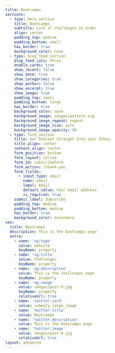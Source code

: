 ```yaml
---
title: Bootcamps
sections:
  - type: hero_section
    title: Bootcamps
    subtitle: List of challenges in order
    align: center
    padding_top: medium
    padding_bottom: small
    has_border: true
    background_color: none
  - type: blog_feed_section
    blog_feed_cols: three
    enable_cards: true
    show_recent: false
    show_date: true
    show_categories: true
    show_author: false
    show_excerpt: true
    show_image: true
    padding_top: small
    padding_bottom: large
    has_border: true
    background_color: none
    background_image: images/pattern.svg
    background_image_repeat: repeat
    background_image_size: auto
    background_image_opacity: 98
  - type: form_section
    title: Get Podcast Straight Into your Inbox
    title_align: center
    content_align: center
    form_position: bottom
    form_layout: inline
    form_id: subscribeForm
    form_action: /thank-you
    form_fields:
      - input_type: email
        name: email
        label: Email
        default_value: Your email address
        is_required: true
    submit_label: Subscribe
    padding_top: medium
    padding_bottom: medium
    has_border: true
    background_color: secondary
seo:
  title: Bootcamps
  description: This is the bootcamps page
  extra:
    - name: 'og:type'
      value: website
      keyName: property
    - name: 'og:title'
      value: Challenges
      keyName: property
    - name: 'og:description'
      value: This is the challenges page
      keyName: property
    - name: 'og:image'
      value: images/post-9.jpg
      keyName: property
      relativeUrl: true
    - name: 'twitter:card'
      value: summary_large_image
    - name: 'twitter:title'
      value: Bootcamps
    - name: 'twitter:description'
      value: This is the bootcamps page
    - name: 'twitter:image'
      value: images/post-9.jpg
      relativeUrl: true
layout: advanced
---
```

